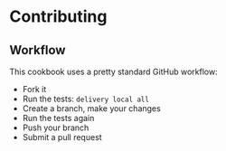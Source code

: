 # Contributing

## Workflow

This cookbook uses a pretty standard GitHub workflow:

 * Fork it
 * Run the tests: `delivery local all`
 * Create a branch, make your changes
 * Run the tests again
 * Push your branch
 * Submit a pull request

